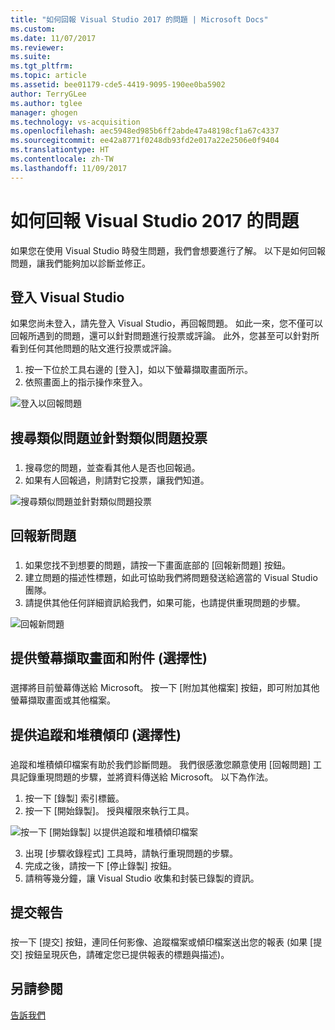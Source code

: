 ```yaml
---
title: "如何回報 Visual Studio 2017 的問題 | Microsoft Docs"
ms.custom: 
ms.date: 11/07/2017
ms.reviewer: 
ms.suite: 
ms.tgt_pltfrm: 
ms.topic: article
ms.assetid: bee01179-cde5-4419-9095-190ee0ba5902
author: TerryGLee
ms.author: tglee
manager: ghogen
ms.technology: vs-acquisition
ms.openlocfilehash: aec5948ed985b6ff2abde47a48198cf1a67c4337
ms.sourcegitcommit: ee42a8771f0248db93fd2e017a22e2506e0f9404
ms.translationtype: HT
ms.contentlocale: zh-TW
ms.lasthandoff: 11/09/2017
---
```

# <a name="how-to-report-a-problem-with-visual-studio-2017"></a>如何回報 Visual Studio 2017 的問題
如果您在使用 Visual Studio 時發生問題，我們會想要進行了解。 以下是如何回報問題，讓我們能夠加以診斷並修正。  

## <a name="sign-in-to-visual-studio"></a>登入 Visual Studio
如果您尚未登入，請先登入 Visual Studio，再回報問題。 如此一來，您不僅可以回報所遇到的問題，還可以針對問題進行投票或評論。 此外，您甚至可以針對所看到任何其他問題的貼文進行投票或評論。

1.  按一下位於工具右邊的 [登入]，如以下螢幕擷取畫面所示。
2.  依照畫面上的指示操作來登入。

 ![登入以回報問題](../ide/media/sign-in-new-ux.png "登入以回報問題")  

## <a name="search-and-vote-for-similar-problems"></a>搜尋類似問題並針對類似問題投票  
###  <a name="search_and_vote"></a>  

1.  搜尋您的問題，並查看其他人是否也回報過。
2.  如果有人回報過，則請對它投票，讓我們知道。  

  ![搜尋類似問題並針對類似問題投票](../ide/media/search-and-vote.png "搜尋類似問題並針對類似問題投票")

## <a name="report-a-new-problem"></a>回報新問題
###  <a name="report_new_problem"></a>
1.  如果您找不到想要的問題，請按一下畫面底部的 [回報新問題] 按鈕。
2.  建立問題的描述性標題，如此可協助我們將問題發送給適當的 Visual Studio 團隊。
3.  請提供其他任何詳細資訊給我們，如果可能，也請提供重現問題的步驟。

  ![回報新問題](../ide/media/report-new-problem.png "回報新問題")

## <a name="provide-a-screenshot-and-attachments-optional"></a>提供螢幕擷取畫面和附件 (選擇性)
###  <a name="provide_screenshots"></a>
 選擇將目前螢幕傳送給 Microsoft。 按一下 [附加其他檔案] 按鈕，即可附加其他螢幕擷取畫面或其他檔案。  

## <a name="provide-a-trace-and-heap-dump-optional"></a>提供追蹤和堆積傾印 (選擇性)  
###  <a name="provide_a_trace_and_heap_dump"></a>  

追蹤和堆積傾印檔案有助於我們診斷問題。 我們很感激您願意使用 [回報問題] 工具記錄重現問題的步驟，並將資料傳送給 Microsoft。  以下為作法。

1.  按一下 [錄製] 索引標籤。
2.  按一下 [開始錄製]。 授與權限來執行工具。

  ![按一下 [開始錄製] 以提供追蹤和堆積傾印檔案 ](../ide/media/record-dialog-box.png "提供追蹤和堆積傾印檔案")

3.  出現 [步驟收錄程式] 工具時，請執行重現問題的步驟。
4.  完成之後，請按一下 [停止錄製] 按鈕。
5.  請稍等幾分鐘，讓 Visual Studio 收集和封裝已錄製的資訊。

## <a name="submit-the-report"></a>提交報告  
###  <a name="submit_the_report"></a>  
 按一下 [提交] 按鈕，連同任何影像、追蹤檔案或傾印檔案送出您的報表 (如果 [提交] 按鈕呈現灰色，請確定您已提供報表的標題與描述)。  

## <a name="see-also"></a>另請參閱  
 [告訴我們](../ide/talk-to-us.md)

